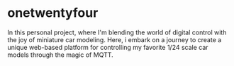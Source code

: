 # onetwentyfour
In this personal project, where I'm blending the world of digital control with the joy of miniature car modeling. Here, i embark on a journey to create a unique web-based platform for controlling my favorite 1/24 scale car models through the magic of MQTT.

